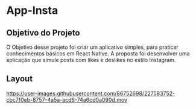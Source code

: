 # App-Insta

## Objetivo do Projeto

O Objetivo desse projeto foi criar um aplicativo simples, para praticar conhecimentos básicos em React Native. 
A proposta foi desenvolver uma aplicação que simule posts com likes e deslikes no estilo Instagram.

## Layout

https://user-images.githubusercontent.com/86752698/227583752-cbc7f0eb-8757-4a5a-acd6-74a6cd0a090d.mov

